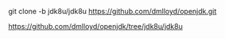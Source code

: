 

git clone -b jdk8u/jdk8u https://github.com/dmlloyd/openjdk.git

https://github.com/dmlloyd/openjdk/tree/jdk8u/jdk8u
